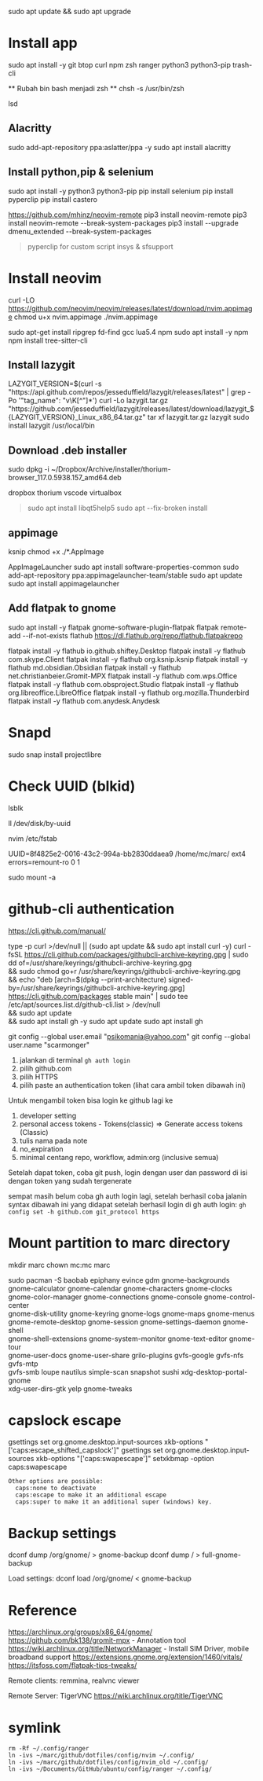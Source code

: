 sudo apt update && sudo apt upgrade

# Install app
sudo apt install -y git btop curl npm zsh ranger python3 python3-pip trash-cli 

** Rubah bin bash menjadi zsh **
chsh -s /usr/bin/zsh

lsd

## Alacritty
sudo add-apt-repository ppa:aslatter/ppa -y
sudo apt install alacritty

## Install python,pip & selenium

sudo apt install -y python3 python3-pip
pip install selenium
pip install pyperclip
pip install castero

https://github.com/mhinz/neovim-remote
pip3 install neovim-remote
pip3 install neovim-remote --break-system-packages
pip3 install --upgrade dmenu_extended --break-system-packages

> pyperclip for custom script insys & sfsupport

# Install neovim
curl -LO https://github.com/neovim/neovim/releases/latest/download/nvim.appimage
chmod u+x nvim.appimage
./nvim.appimage

sudo apt-get install ripgrep fd-find gcc lua5.4 npm 
sudo apt install -y npm 
npm install tree-sitter-cli

## Install lazygit
LAZYGIT_VERSION=$(curl -s "https://api.github.com/repos/jesseduffield/lazygit/releases/latest" | grep -Po '"tag_name": "v\K[^"]*')
curl -Lo lazygit.tar.gz "https://github.com/jesseduffield/lazygit/releases/latest/download/lazygit_${LAZYGIT_VERSION}_Linux_x86_64.tar.gz"
tar xf lazygit.tar.gz lazygit
sudo install lazygit /usr/local/bin

## Download .deb installer 
sudo dpkg -i ~/Dropbox/Archive/installer/thorium-browser_117.0.5938.157_amd64.deb

dropbox
thorium
vscode
virtualbox
>sudo apt install libqt5help5
>sudo apt --fix-broken install
## appimage
ksnip
chmod +x ./*.AppImage

AppImageLauncher
sudo apt install software-properties-common
sudo add-apt-repository ppa:appimagelauncher-team/stable
sudo apt update
sudo apt install appimagelauncher

## Add flatpak to gnome
sudo apt install -y flatpak gnome-software-plugin-flatpak
flatpak remote-add --if-not-exists flathub https://dl.flathub.org/repo/flathub.flatpakrepo

flatpak install -y flathub io.github.shiftey.Desktop
flatpak install -y flathub com.skype.Client
flatpak install -y flathub org.ksnip.ksnip
flatpak install -y flathub md.obsidian.Obsidian
flatpak install -y flathub net.christianbeier.Gromit-MPX
flatpak install -y flathub com.wps.Office
flatpak install -y flathub com.obsproject.Studio
flatpak install -y flathub org.libreoffice.LibreOffice
flatpak install -y flathub org.mozilla.Thunderbird
flatpak install -y flathub com.anydesk.Anydesk

# Snapd
sudo snap install projectlibre

# Check UUID (blkid)
lsblk

ll /dev/disk/by-uuid

nvim /etc/fstab

UUID=8f4825e2-0016-43c2-994a-bb2830ddaea9 /home/mc/marc/               ext4    errors=remount-ro 0       1

sudo mount -a

# github-cli authentication

https://cli.github.com/manual/

type -p curl >/dev/null || (sudo apt update && sudo apt install curl -y)
curl -fsSL https://cli.github.com/packages/githubcli-archive-keyring.gpg | sudo dd of=/usr/share/keyrings/githubcli-archive-keyring.gpg \
&& sudo chmod go+r /usr/share/keyrings/githubcli-archive-keyring.gpg \
&& echo "deb [arch=$(dpkg --print-architecture) signed-by=/usr/share/keyrings/githubcli-archive-keyring.gpg] https://cli.github.com/packages stable main" | sudo tee /etc/apt/sources.list.d/github-cli.list > /dev/null \
&& sudo apt update \
&& sudo apt install gh -y
sudo apt update
sudo apt install gh

git config --global user.email "psikomania@yahoo.com"
git config --global user.name "scarmonger"

1. jalankan di terminal `gh auth login`
2. pilih github.com
3. pilih HTTPS
4. pilih paste an authentication token (lihat cara ambil token dibawah ini)

Untuk mengambil token bisa login ke github lagi ke

1. developer setting
2. personal access tokens - Tokens(classic) => Generate access tokens (Classic)
3. tulis nama pada note
4. no_expiration
5. minimal centang repo, workflow, admin:org (inclusive semua)

Setelah dapat token, coba git push, login dengan user dan password di isi dengan token yang sudah tergenerate

sempat masih belum coba gh auth login lagi, setelah berhasil coba jalanin syntax dibawah ini
yang didapat setelah berhasil login di gh auth login:
`gh config set -h github.com git_protocol https`

# Mount partition to marc directory
mkdir marc
chown mc:mc marc

sudo pacman -S baobab epiphany evince gdm gnome-backgrounds \
gnome-calculator gnome-calendar gnome-characters gnome-clocks \
gnome-color-manager gnome-connections gnome-console gnome-control-center \
gnome-disk-utility gnome-keyring gnome-logs gnome-maps gnome-menus \
gnome-remote-desktop gnome-session gnome-settings-daemon gnome-shell \
gnome-shell-extensions gnome-system-monitor gnome-text-editor gnome-tour \
gnome-user-docs gnome-user-share grilo-plugins gvfs-google gvfs-nfs gvfs-mtp \
gvfs-smb loupe nautilus simple-scan snapshot sushi xdg-desktop-portal-gnome \
xdg-user-dirs-gtk yelp gnome-tweaks


# capslock escape
gsettings set org.gnome.desktop.input-sources xkb-options "['caps:escape_shifted_capslock']"
gsettings set org.gnome.desktop.input-sources xkb-options "['caps:swapescape']"
setxkbmap -option caps:swapescape

```
Other options are possible:
  caps:none to deactivate
  caps:escape to make it an additional escape
  caps:super to make it an additional super (windows) key.

```

# Backup settings

dconf dump /org/gnome/ > gnome-backup
dconf dump / > full-gnome-backup

Load settings:
dconf load /org/gnome/ < gnome-backup

# Reference

https://archlinux.org/groups/x86_64/gnome/  
https://github.com/bk138/gromit-mpx - Annotation tool
https://wiki.archlinux.org/title/NetworkManager - Install SIM Driver, mobile broadband support
https://extensions.gnome.org/extension/1460/vitals/
https://itsfoss.com/flatpak-tips-tweaks/

Remote clients:
remmina, realvnc viewer

Remote Server:
TigerVNC
https://wiki.archlinux.org/title/TigerVNC

# symlink
```
rm -Rf ~/.config/ranger
ln -ivs ~/marc/github/dotfiles/config/nvim ~/.config/
ln -ivs ~/marc/github/dotfiles/config/nvim_old ~/.config/
ln -ivs ~/Documents/GitHub/ubuntu/config/ranger ~/.config/

```
